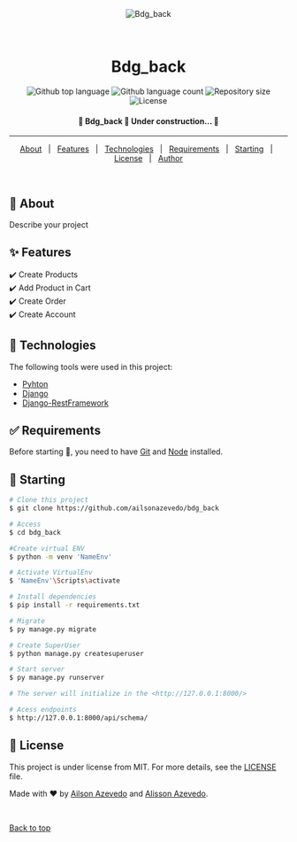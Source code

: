 <div align="center" id="top"> 
  <img src="./.github/app.gif" alt="Bdg_back" />

  &#xa0;

  <!-- <a href="https://bdg_back.netlify.app">Demo</a> -->
</div>

<h1 align="center">Bdg_back</h1>

<p align="center">
  <img alt="Github top language" src="https://img.shields.io/github/languages/top/ailsonazevedo/bdg_back?color=E2330C">

  <img alt="Github language count" src="https://img.shields.io/github/languages/count/ailsonazevedo/bdg_back?color=E2330C">

  <img alt="Repository size" src="https://img.shields.io/github/repo-size/ailsonazevedo/bdg_back?color=56BEB8">

  <img alt="License" src="https://img.shields.io/github/license/{{YOUR_GITHUB_USERNAME}}/bdg_back?color=56BEB8">

  <!-- <img alt="Github issues" src="https://img.shields.io/github/issues/{{YOUR_GITHUB_USERNAME}}/bdg_back?color=56BEB8" /> -->

  <!-- <img alt="Github forks" src="https://img.shields.io/github/forks/{{YOUR_GITHUB_USERNAME}}/bdg_back?color=56BEB8" /> -->

  <!-- <img alt="Github stars" src="https://img.shields.io/github/stars/{{YOUR_GITHUB_USERNAME}}/bdg_back?color=56BEB8" /> -->
</p>

<!-- Status -->

<h4 align="center"> 
	🚧  Bdg_back 🚀 Under construction...  🚧
</h4> 

<hr>

<p align="center">
  <a href="#dart-about">About</a> &#xa0; | &#xa0; 
  <a href="#sparkles-features">Features</a> &#xa0; | &#xa0;
  <a href="#rocket-technologies">Technologies</a> &#xa0; | &#xa0;
  <a href="#white_check_mark-requirements">Requirements</a> &#xa0; | &#xa0;
  <a href="#checkered_flag-starting">Starting</a> &#xa0; | &#xa0;
  <a href="#memo-license">License</a> &#xa0; | &#xa0;
  <a href="https://github.com/{{YOUR_GITHUB_USERNAME}}" target="_blank">Author</a>
</p>

<br>

## :dart: About ##

Describe your project

## :sparkles: Features ##

:heavy_check_mark: Create Products\
:heavy_check_mark: Add Product in Cart\
:heavy_check_mark: Create Order\
:heavy_check_mark: Create Account

## :rocket: Technologies ##

The following tools were used in this project:

- [Pyhton](https://python.org/)
- [Django](https://www.djangoproject.com/)
- [Django-RestFramework](https://www.django-rest-framework.org/)


## :white_check_mark: Requirements ##

Before starting :checkered_flag:, you need to have [Git](https://git-scm.com) and [Node](https://nodejs.org/en/) installed.

## :checkered_flag: Starting ##

```bash
# Clone this project
$ git clone https://github.com/ailsonazevedo/bdg_back

# Access
$ cd bdg_back

#Create virtual ENV
$ python -m venv 'NameEnv'

# Activate VirtualEnv
$ 'NameEnv'\Scripts\activate

# Install dependencies
$ pip install -r requirements.txt

# Migrate
$ py manage.py migrate

# Create SuperUser
$ python manage.py createsuperuser

# Start server
$ py manage.py runserver

# The server will initialize in the <http://127.0.0.1:8000/>

# Acess endpoints
$ http://127.0.0.1:8000/api/schema/
```

## :memo: License ##

This project is under license from MIT. For more details, see the [LICENSE](LICENSE.md) file.


Made with :heart: by <a href="https://github.com/ailsonazevedo" target="_blank">Ailson Azevedo</a>
               and <a href="https://github.com/alissonazevedo" target="_blank">Alisson Azevedo</a>.

&#xa0;

<a href="#top">Back to top</a>
